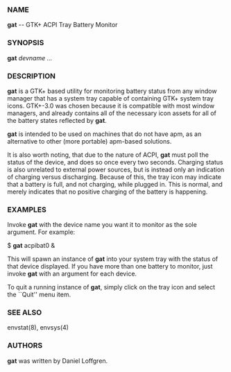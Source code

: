 ### NAME
**gat** -- GTK+ ACPI Tray Battery Monitor

### SYNOPSIS
**gat** *devname* *...*

### DESCRIPTION
**gat** is a GTK+ based utility for monitoring battery status from any window
manager that has a system tray capable of containing GTK+ system tray
icons. GTK+-3.0 was chosen because it is compatible with most window
managers, and already contains all of the necessary icon assets for all
of the battery states reflected by **gat**.

**gat** is intended to be used on machines that do not have apm, as an
alternative to other (more portable) apm-based solutions.

It is also worth noting, that due to the nature of ACPI, **gat** must poll
the status of the device, and does so once every two seconds. Charging
status is also unrelated to external power sources, but is instead only
an indication of charging versus discharging. Because of this, the tray
icon may indicate that a battery is full, and not charging, while plugged
in. This is normal, and merely indicates that no positive charging of the
battery is happening.

### EXAMPLES
Invoke **gat** with the device name you want it to monitor as the sole
argument. For example:

$ **gat** acpibat0 &

This will spawn an instance of **gat** into your system tray with the status
of that device displayed.  If you have more than one battery to monitor,
just invoke **gat** with an argument for each device.

To quit a running instance of **gat**, simply click on the tray icon and
select the ``Quit'' menu item.

### SEE ALSO
envstat(8), envsys(4)

### AUTHORS
**gat** was written by Daniel Loffgren.
